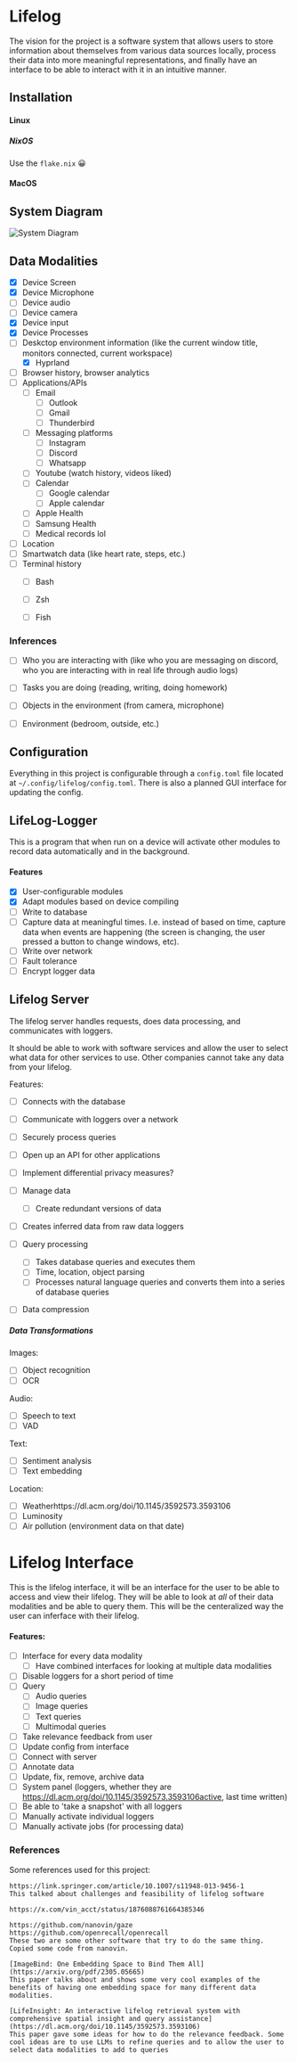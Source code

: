 # Lifelog

The vision for the project is a software system that allows users to store information about themselves from various data sources locally, process their data into more meaningful representations, and finally have an interface to be able to interact with it in an intuitive manner.

## Installation

#### Linux

##### NixOS
Use the `flake.nix` 😀

#### MacOS

## System Diagram

![System Diagram](./docs/Lifelog.drawio.svg)

## Data Modalities

- [x] Device Screen
- [x] Device Microphone
- [ ] Device audio
- [ ] Device camera
- [X] Device input
- [x] Device Processes
- [ ] Deskctop environment information (like the current window title, monitors connected, current workspace)
    - [x] Hyprland 
- [ ] Browser history, browser analytics
- [ ] Applications/APIs
    - [ ] Email
        - [ ] Outlook
        - [ ] Gmail
        - [ ] Thunderbird
    - [ ] Messaging platforms
        - [ ] Instagram
        - [ ] Discord
        - [ ] Whatsapp
    - [ ] Youtube (watch history, videos liked)
    - [ ] Calendar
        - [ ] Google calendar
        - [ ] Apple calendar
    - [ ] Apple Health
    - [ ] Samsung Health
    - [ ] Medical records lol
- [ ] Location
- [ ] Smartwatch data (like heart rate, steps, etc.)
- [ ] Terminal history
    - [ ] Bash
    - [ ] Zsh
    - [ ] Fish



 ### Inferences
- [ ] Who you are interacting with (like who you are messaging on discord, who you are interacting with in real life through audio logs)
- [ ] Tasks you are doing (reading, writing, doing homework)
- [ ] Objects in the environment (from camera, microphone)
- [ ] Environment (bedroom, outside, etc.)


## Configuration
Everything in this project is configurable through a `config.toml` file located at `~/.config/lifelog/config.toml`. There is also a planned GUI interface for updating the config.

## LifeLog-Logger

This is a program that when run on a device will activate other modules to record data automatically and in the background. 

#### Features

- [X] User-configurable modules
- [X] Adapt modules based on device compiling
- [ ] Write to database
- [ ] Capture data at meaningful times. I.e. instead of based on time, capture data when events are happening (the screen is changing, the user pressed a button to change windows, etc).
- [ ] Write over network
- [ ] Fault tolerance
- [ ] Encrypt logger data

## Lifelog Server

The lifelog server handles requests, does data processing, and communicates with loggers.

It should be able to work with software services and allow the user to select what data for other services to use. Other companies cannot take any data from your lifelog.

Features:
- [ ] Connects with the database
- [ ] Communicate with loggers over a network
- [ ] Securely process queries
- [ ] Open up an API for other applications
- [ ] Implement differential privacy measures?
- [ ] Manage data
    - [ ] Create redundant versions of data
- [ ] Creates inferred data from raw data loggers
- [ ] Query processing
    - [ ] Takes database queries and executes them
    - [ ] Time, location, object parsing
    - [ ] Processes natural language queries and converts them into a series of database queries
- [ ] Data compression


##### Data Transformations

Images:
- [ ] Object recognition
- [ ] OCR

Audio:
- [ ] Speech to text
- [ ] VAD

Text:
- [ ] Sentiment analysis
- [ ] Text embedding

Location:
- [ ] Weatherhttps://dl.acm.org/doi/10.1145/3592573.3593106
- [ ] Luminosity
- [ ] Air pollution (environment data on that date)

# Lifelog Interface

This is the lifelog interface, it will be an interface for the user to be able to access and view their lifelog. They will be able to look at _all_ of their data modalities and be able to query them. This will be the centeralized way the user can inferface with their lifelog.

#### Features:
- [ ] Interface for every data modality
    - [ ] Have combined interfaces for looking at multiple data modalities
- [ ] Disable loggers for a short period of time
- [ ] Query
    - [ ] Audio queries
    - [ ] Image queries
    - [ ] Text queries
    - [ ] Multimodal queries
- [ ] Take relevance feedback from user
- [ ] Update config from interface
- [ ] Connect with server
- [ ] Annotate data
- [ ] Update, fix, remove, archive data
- [ ] System panel (loggers, whether they are https://dl.acm.org/doi/10.1145/3592573.3593106active, last time written)
- [ ] Be able to 'take a snapshot' with all loggers
- [ ] Manually activate individual loggers
- [ ] Manually activate jobs (for processing data)

### References

Some references used for this project:
```
https://link.springer.com/article/10.1007/s11948-013-9456-1
This talked about challenges and feasibility of lifelog software

https://x.com/vin_acct/status/1876088761664385346

https://github.com/nanovin/gaze
https://github.com/openrecall/openrecall
These two are some other software that try to do the same thing. Copied some code from nanovin.

[ImageBind: One Embedding Space to Bind Them All](https://arxiv.org/pdf/2305.05665)
This paper talks about and shows some very cool examples of the benefits of having one embedding space for many different data modalities.

[LifeInsight: An interactive lifelog retrieval system with comprehensive spatial insight and query assistance](https://dl.acm.org/doi/10.1145/3592573.3593106)
This paper gave some ideas for how to do the relevance feedback. Some cool ideas are to use LLMs to refine queries and to allow the user to select data modalities to add to queries
```
